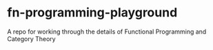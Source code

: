 # fn-programming-playground
A repo for working through the details of Functional Programming and Category Theory
